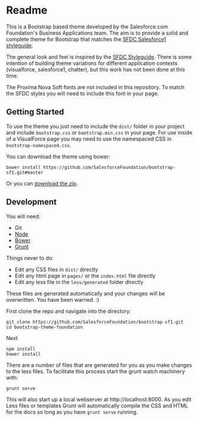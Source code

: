 # Readme

This is a Bootstrap based theme developed by the Salesforce.com Foundation's Business Applications team. The aim is to provide a solid and complete theme for Bootstrap that matches the [SFDC Salesforce1 styleguide][sfdc-styles].

The general look and feel is inspired by the [SFDC Styleguide][sfdc-styles]. There is some intention of building theme variations for different application contexts (visualforce, salesforce1, chatter), but this work has not been done at this time.

The Proxima Nova Soft fonts are not included in this repository. To match the SFDC styles you will need to include this font in your page.

## Getting Started

To use the theme you just need to include the `dist/` folder in your project and include `bootstrap.css` or `bootstrap.min.css` in your page. For use inside of a VisualForce page you may need to use the namespaced CSS in `bootstrap-namespaced.css`.

You can download the theme using bower:

    bower install https://github.com/SalesforceFoundation/bootstrap-sf1.git#master

Or you can [download the zip][download].

## Development

You will need:

* Git
* [Node][node-download]
* [Bower][bower]
* [Grunt][grunt]

Things never to do:

* Edit any CSS files in `dist/` directly
* Edit any html page in `pages/` or the `index.html` file directly
* Edit any less file in the `less/generated` folder directly

These files are generated automatically and your changes will be overwritten. You have been warned.  :)

First clone the repo and navigate into the directory:

    git clone https://github.com/SalesforceFoundation/bootstrap-sf1.git
    cd bootstrap-theme-foundation

Next

    npm install
    bower install

There are a number of files that are generated for you as you make changes to the less files. To facilitate this process start the grunt watch machinery with:

    grunt serve

This will also start up a local webserver at http://localhost:8000. As you edit Less files or templates Grunt will automatically compile the CSS and HTML for the docs so long as you have `grunt serve` running.

[sfdc-styles]: http://sfdc-styleguide.herokuapp.com/
[download]: https://github.com/SalesforceFoundation/bootstrap-sf1/archive/master.zip
[node-download]: http://nodejs.org/download/
[grunt]: http://gruntjs.com
[bower]: http://bower.io